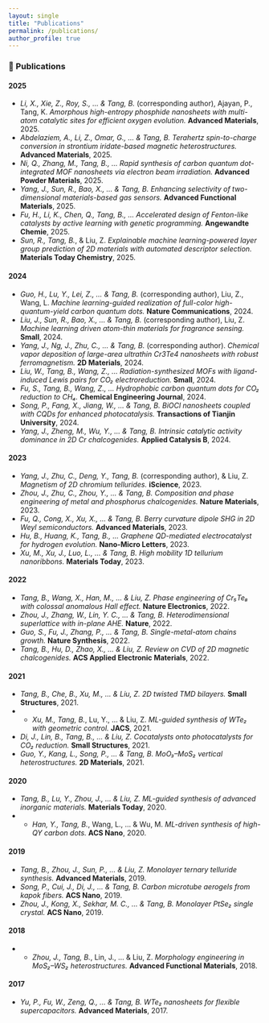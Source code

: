 ```yaml
---
layout: single
title: "Publications"
permalink: /publications/
author_profile: true
---
```


### 📝 Publications

#### **2025**
- *Li, X., Xie, Z., Roy, S., … & Tang, B.* (corresponding author), Ajayan, P., Tang, K. *Amorphous high-entropy phosphide nanosheets with multi-atom catalytic sites for efficient oxygen evolution.* **Advanced Materials**, 2025.
- *Abdelaziem, A., Li, Z., Omar, G., … & Tang, B.* *Terahertz spin-to-charge conversion in strontium iridate-based magnetic heterostructures.* **Advanced Materials**, 2025.
- *Ni, Q., Zhang, M., Tang, B., …* *Rapid synthesis of carbon quantum dot-integrated MOF nanosheets via electron beam irradiation.* **Advanced Powder Materials**, 2025.
- *Yang, J., Sun, R., Bao, X., … & Tang, B.* *Enhancing selectivity of two-dimensional materials-based gas sensors.* **Advanced Functional Materials**, 2025.
- *Fu, H., Li, K., Chen, Q., Tang, B., …* *Accelerated design of Fenton-like catalysts by active learning with genetic programming.* **Angewandte Chemie**, 2025.
- *Sun, R., Tang, B.*, & Liu, Z. *Explainable machine learning-powered layer group prediction of 2D materials with automated descriptor selection.* **Materials Today Chemistry**, 2025.

#### **2024**
- *Guo, H., Lu, Y., Lei, Z., … & Tang, B.* (corresponding author), Liu, Z., Wang, L. *Machine learning-guided realization of full-color high-quantum-yield carbon quantum dots.* **Nature Communications**, 2024.
- *Liu, J., Sun, R., Bao, X., … & Tang, B.* (corresponding author), Liu, Z. *Machine learning driven atom-thin materials for fragrance sensing.* **Small**, 2024.
- *Yang, J., Ng, J., Zhu, C., … & Tang, B.* (corresponding author). *Chemical vapor deposition of large-area ultrathin Cr3Te4 nanosheets with robust ferromagnetism.* **2D Materials**, 2024.
- *Liu, W., Tang, B., Wang, Z., …* *Radiation-synthesized MOFs with ligand-induced Lewis pairs for CO₂ electroreduction.* **Small**, 2024.
- *Fu, S., Tang, B., Wang, Z., …* *Hydrophobic carbon quantum dots for CO₂ reduction to CH₄.* **Chemical Engineering Journal**, 2024.
- *Song, P., Fang, X., Jiang, W., … & Tang, B.* *BiOCl nanosheets coupled with CQDs for enhanced photocatalysis.* **Transactions of Tianjin University**, 2024.
- *Yang, J., Zheng, M., Wu, Y., … & Tang, B.* *Intrinsic catalytic activity dominance in 2D Cr chalcogenides.* **Applied Catalysis B**, 2024.

#### **2023**
- *Yang, J., Zhu, C., Deng, Y., Tang, B.* (corresponding author), & Liu, Z. *Magnetism of 2D chromium tellurides.* **iScience**, 2023.
- *Zhou, J., Zhu, C., Zhou, Y., … & Tang, B.* *Composition and phase engineering of metal and phosphorus chalcogenides.* **Nature Materials**, 2023.
- *Fu, Q., Cong, X., Xu, X., … & Tang, B.* *Berry curvature dipole SHG in 2D Weyl semiconductors.* **Advanced Materials**, 2023.
- *Hu, B., Huang, K., Tang, B., …* *Graphene QD-mediated electrocatalyst for hydrogen evolution.* **Nano-Micro Letters**, 2023.
- *Xu, M., Xu, J., Luo, L., … & Tang, B.* *High mobility 1D tellurium nanoribbons.* **Materials Today**, 2023.

#### **2022**
- *Tang, B., Wang, X., Han, M., … & Liu, Z.* *Phase engineering of Cr₅Te₈ with colossal anomalous Hall effect.* **Nature Electronics**, 2022.
- *Zhou, J., Zhang, W., Lin, Y. C., … & Tang, B.* *Heterodimensional superlattice with in-plane AHE.* **Nature**, 2022.
- *Guo, S., Fu, J., Zhang, P., … & Tang, B.* *Single-metal-atom chains growth.* **Nature Synthesis**, 2022.
- *Tang, B., Hu, D., Zhao, X., … & Liu, Z.* *Review on CVD of 2D magnetic chalcogenides.* **ACS Applied Electronic Materials**, 2022.

#### **2021**
- *Tang, B., Che, B., Xu, M., … & Liu, Z.* *2D twisted TMD bilayers.* **Small Structures**, 2021.
- + *Xu, M., Tang, B.*, Lu, Y., … & Liu, Z. *ML-guided synthesis of WTe₂ with geometric control.* **JACS**, 2021.
- *Di, J., Lin, B., Tang, B., … & Liu, Z.* *Cocatalysts onto photocatalysts for CO₂ reduction.* **Small Structures**, 2021.
- *Guo, Y., Kang, L., Song, P., … & Tang, B.* *MoO₃–MoS₂ vertical heterostructures.* **2D Materials**, 2021.

#### **2020**
- *Tang, B., Lu, Y., Zhou, J., … & Liu, Z.* *ML-guided synthesis of advanced inorganic materials.* **Materials Today**, 2020.
- + *Han, Y., Tang, B.*, Wang, L., … & Wu, M. *ML-driven synthesis of high-QY carbon dots.* **ACS Nano**, 2020.

#### **2019**
- *Tang, B., Zhou, J., Sun, P., … & Liu, Z.* *Monolayer ternary telluride synthesis.* **Advanced Materials**, 2019.
- *Song, P., Cui, J., Di, J., … & Tang, B.* *Carbon microtube aerogels from kapok fibers.* **ACS Nano**, 2019.
- *Zhou, J., Kong, X., Sekhar, M. C., … & Tang, B.* *Monolayer PtSe₂ single crystal.* **ACS Nano**, 2019.

#### **2018**
- + *Zhou, J., Tang, B.*, Lin, J., … & Liu, Z. *Morphology engineering in MoS₂–WS₂ heterostructures.* **Advanced Functional Materials**, 2018.

#### **2017**
- *Yu, P., Fu, W., Zeng, Q., … & Tang, B.* *WTe₂ nanosheets for flexible supercapacitors.* **Advanced Materials**, 2017.
